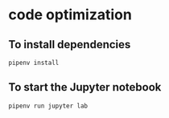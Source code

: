 # code optimization


## To install dependencies

```
pipenv install
```


## To start the Jupyter notebook

```
pipenv run jupyter lab   
```